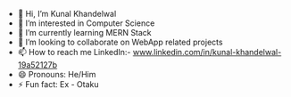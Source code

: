 - 👋 Hi, I’m Kunal Khandelwal
- 👀 I’m interested in Computer Science
- 🌱 I’m currently learning MERN Stack
- 💞️ I’m looking to collaborate on WebApp related projects
- 📫 How to reach me LinkedIn:- www.linkedin.com/in/kunal-khandelwal-19a52127b
- 😄 Pronouns: He/Him
- ⚡ Fun fact: Ex - Otaku

<!---
Kunal89204/Kunal89204 is a ✨ special ✨ repository because its `README.md` (this file) appears on your GitHub profile.
You can click the Preview link to take a look at your changes.
--->
